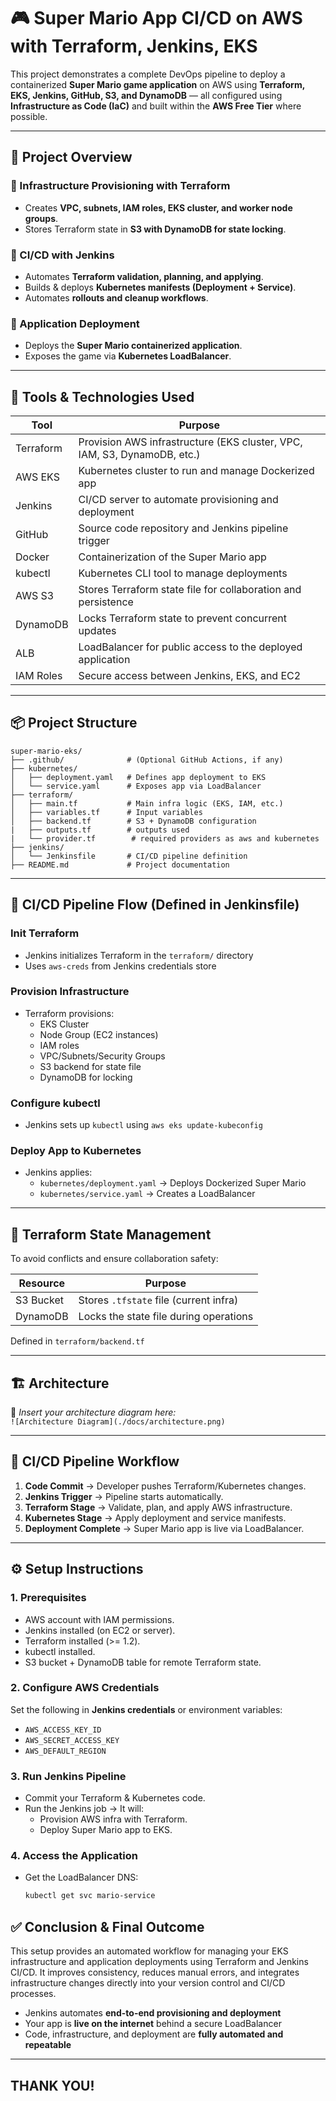 # 🎮 Super Mario App CI/CD on AWS with Terraform, Jenkins, EKS

This project demonstrates a complete DevOps pipeline to deploy a containerized **Super Mario game application** on AWS using **Terraform, EKS, Jenkins, GitHub, S3, and DynamoDB** — all configured using **Infrastructure as Code (IaC)** and built within the **AWS Free Tier** where possible.

---
## 📌 Project Overview  

### 🔹 Infrastructure Provisioning with Terraform  
- Creates **VPC, subnets, IAM roles, EKS cluster, and worker node groups**.  
- Stores Terraform state in **S3 with DynamoDB for state locking**.  

### 🔹 CI/CD with Jenkins  
- Automates **Terraform validation, planning, and applying**.  
- Builds & deploys **Kubernetes manifests (Deployment + Service)**.  
- Automates **rollouts and cleanup workflows**.  

### 🔹 Application Deployment  
- Deploys the **Super Mario containerized application**.  
- Exposes the game via **Kubernetes LoadBalancer**.

---

## 🧰 Tools & Technologies Used

| Tool         | Purpose                                                                 |
|--------------|-------------------------------------------------------------------------|
| Terraform    | Provision AWS infrastructure (EKS cluster, VPC, IAM, S3, DynamoDB, etc.)|
| AWS EKS      | Kubernetes cluster to run and manage Dockerized app                    |
| Jenkins      | CI/CD server to automate provisioning and deployment                   |
| GitHub       | Source code repository and Jenkins pipeline trigger                    |
| Docker       | Containerization of the Super Mario app                                |
| kubectl      | Kubernetes CLI tool to manage deployments                              |
| AWS S3       | Stores Terraform state file for collaboration and persistence          |
| DynamoDB     | Locks Terraform state to prevent concurrent updates                    |
| ALB          | LoadBalancer for public access to the deployed application             |
| IAM Roles    | Secure access between Jenkins, EKS, and EC2                            |


---

## 📦 Project Structure

```
super-mario-eks/
├── .github/              # (Optional GitHub Actions, if any)
├── kubernetes/
│   ├── deployment.yaml   # Defines app deployment to EKS
│   └── service.yaml      # Exposes app via LoadBalancer
├── terraform/
│   ├── main.tf           # Main infra logic (EKS, IAM, etc.)
│   ├── variables.tf      # Input variables
│   ├── backend.tf        # S3 + DynamoDB configuration
|   ├── outputs.tf        # outputs used 
|   └── provider.tf        # required providers as aws and kubernetes
├── jenkins/              
│   └── Jenkinsfile       # CI/CD pipeline definition
├── README.md             # Project documentation
```

---

## 🚀 CI/CD Pipeline Flow (Defined in Jenkinsfile)

### Init Terraform
- Jenkins initializes Terraform in the `terraform/` directory
- Uses `aws-creds` from Jenkins credentials store

### Provision Infrastructure
- Terraform provisions:
  - EKS Cluster
  - Node Group (EC2 instances)
  - IAM roles
  - VPC/Subnets/Security Groups
  - S3 backend for state file
  - DynamoDB for locking

### Configure kubectl
- Jenkins sets up `kubectl` using `aws eks update-kubeconfig`

### Deploy App to Kubernetes
- Jenkins applies:
  - `kubernetes/deployment.yaml` → Deploys Dockerized Super Mario
  - `kubernetes/service.yaml` → Creates a LoadBalancer


---

## 💾 Terraform State Management

To avoid conflicts and ensure collaboration safety:

| Resource     | Purpose                                  |
|--------------|-------------------------------------------|
| S3 Bucket    | Stores `.tfstate` file (current infra)    |
| DynamoDB     | Locks the state file during operations    |

Defined in `terraform/backend.tf`

---


## 🏗️ Architecture  


📌 *Insert your architecture diagram here:*  
`![Architecture Diagram](./docs/architecture.png)`  

---

## 🔄 CI/CD Pipeline Workflow  

1. **Code Commit** → Developer pushes Terraform/Kubernetes changes.  
2. **Jenkins Trigger** → Pipeline starts automatically.  
3. **Terraform Stage** → Validate, plan, and apply AWS infrastructure.  
4. **Kubernetes Stage** → Apply deployment and service manifests.  
5. **Deployment Complete** → Super Mario app is live via LoadBalancer.  

---

## ⚙️ Setup Instructions  

### 1. Prerequisites  
- AWS account with IAM permissions.  
- Jenkins installed (on EC2 or server).  
- Terraform installed (>= 1.2).  
- kubectl installed.  
- S3 bucket + DynamoDB table for remote Terraform state.  

### 2. Configure AWS Credentials  
Set the following in **Jenkins credentials** or environment variables:  
- `AWS_ACCESS_KEY_ID`  
- `AWS_SECRET_ACCESS_KEY`  
- `AWS_DEFAULT_REGION`  

### 3. Run Jenkins Pipeline  
- Commit your Terraform & Kubernetes code.  
- Run the Jenkins job → It will:  
  - Provision AWS infra with Terraform.  
  - Deploy Super Mario app to EKS.  

### 4. Access the Application  
- Get the LoadBalancer DNS:  
  ```bash
  kubectl get svc mario-service

## ✅ Conclusion & Final Outcome

This setup provides an automated workflow for managing your EKS infrastructure and application deployments using Terraform and Jenkins CI/CD. It improves consistency, reduces manual errors, and integrates infrastructure changes directly into your version control and CI/CD processes.

- Jenkins automates **end-to-end provisioning and deployment**
- Your app is **live on the internet** behind a secure LoadBalancer
- Code, infrastructure, and deployment are **fully automated and repeatable**


---

## THANK YOU!


